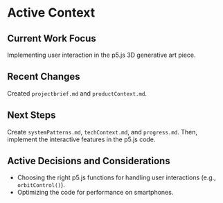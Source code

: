# Active Context

## Current Work Focus
Implementing user interaction in the p5.js 3D generative art piece.

## Recent Changes
Created `projectbrief.md` and `productContext.md`.

## Next Steps
Create `systemPatterns.md`, `techContext.md`, and `progress.md`. Then, implement the interactive features in the p5.js code.

## Active Decisions and Considerations
- Choosing the right p5.js functions for handling user interactions (e.g., `orbitControl()`).
- Optimizing the code for performance on smartphones.

